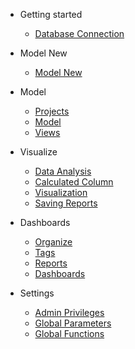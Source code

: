 - Getting started
  - [Database Connection](DatabaseConnection.md)
  
- Model New
  - [Model New](ModelNew.md)
  
- Model
  - [Projects](Projects.md)
  - [Model](Model.md)
  - [Views](Views.md)

- Visualize
  - [Data Analysis](DataRun.md)  
  - [Calculated Column](CalculatedColumn.md)
  - [Visualization](Visualization.md)
  - [Saving Reports](SavingReports.md)

- Dashboards
  - [Organize](Tags.md)
  - [Tags](Tags.md)
  - [Reports](SavedReports.md)  
  - [Dashboards](Dashboards.md)
  

- Settings
  - [Admin Privileges](AdminPrivileges.md)
  - [Global Parameters](GlobalParameters.md)  
  - [Global Functions](GlobalFunctions.md)
  

